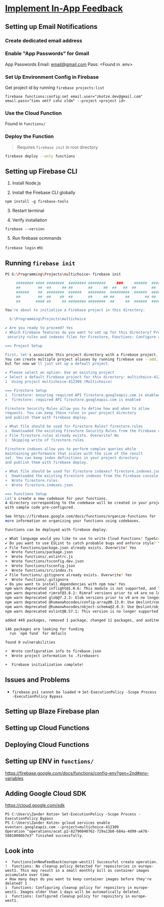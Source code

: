 # [Implement In-App Feedback](https://github.com/ZanderCowboy/multichoice/issues/178)

## Setting up Email Notifications

### Create dedicated email address

### Enable "App Passwords" for Gmail

App Passwords
Email: <email@gmail.com>
Pass: <Found in .env>

### Set Up Environment Config in Firebase

Get project id by running `firebase projects:list`

`firebase functions:config:set email.user="zkotze.dev@gmail.com" email.pass="tims omtf cxhz xldm" --project <project id>`

### Use the Cloud Function

Found in `functions/`

### Deploy the Function

> Requires `firebase init` in root directory

```sh
firebase deploy --only functions
```

## Setting up Firebase CLI

1. Install Node.js

2. Install the Firebase CLI globally

`npm install -g firebase-tools`

3. Restart terminal

4. Verify installation

`firebase --version`

5. Run firebase ocmmands

`firebase login` etc

## Running `firebase init`

```sh
PS G:\Programming\Projects\multichoice> firebase init

     ######## #### ########  ######## ########     ###     ######  ########
     ##        ##  ##     ## ##       ##     ##  ##   ##  ##       ##
     ######    ##  ########  ######   ########  #########  ######  ######
     ##        ##  ##    ##  ##       ##     ## ##     ##       ## ##
     ##       #### ##     ## ######## ########  ##     ##  ######  ########

You're about to initialize a Firebase project in this directory:

  G:\Programming\Projects\multichoice

✔ Are you ready to proceed? Yes
✔ Which Firebase features do you want to set up for this directory? Press Space to select features, then Enter to confirm your choices. Firestore: Configure
 security rules and indexes files for Firestore, Functions: Configure a Cloud Functions directory and its files

=== Project Setup

First, let's associate this project directory with a Firebase project.
You can create multiple project aliases by running firebase use --add,
but for now we'll just set up a default project.

✔ Please select an option: Use an existing project
✔ Select a default Firebase project for this directory: multichoice-412309 (Multichoice)
i  Using project multichoice-412309 (Multichoice)

=== Firestore Setup
i  firestore: ensuring required API firestore.googleapis.com is enabled...
+  firestore: required API firestore.googleapis.com is enabled

Firestore Security Rules allow you to define how and when to allow
requests. You can keep these rules in your project directory
and publish them with firebase deploy.

✔ What file should be used for Firestore Rules? firestore.rules
i  Downloaded the existing Firestore Security Rules from the Firebase console
✔ File firestore.rules already exists. Overwrite? No
i  Skipping write of firestore.rules

Firestore indexes allow you to perform complex queries while
maintaining performance that scales with the size of the result
set. You can keep index definitions in your project directory
and publish them with firebase deploy.

✔ What file should be used for Firestore indexes? firestore.indexes.json
i  Downloaded the existing Firestore indexes from the Firebase console
+  Wrote firestore.rules
+  Wrote firestore.indexes.json

=== Functions Setup
Let's create a new codebase for your functions.
A directory corresponding to the codebase will be created in your project
with sample code pre-configured.

See https://firebase.google.com/docs/functions/organize-functions for
more information on organizing your functions using codebases.

Functions can be deployed with firebase deploy.

✔ What language would you like to use to write Cloud Functions? TypeScript
✔ Do you want to use ESLint to catch probable bugs and enforce style? Yes
✔ File functions/package.json already exists. Overwrite? Yes
+  Wrote functions/package.json
+  Wrote functions/.eslintrc.js
+  Wrote functions/tsconfig.dev.json
+  Wrote functions/tsconfig.json
+  Wrote functions/src/index.ts
✔ File functions/.gitignore already exists. Overwrite? Yes
+  Wrote functions/.gitignore
✔ Do you want to install dependencies with npm now? Yes
npm warn deprecated inflight@1.0.6: This module is not supported, and leaks memory. Do not use it. Check out lru-cache if you want a good and tested way to coalesce async requests by a key value, which is much more comprehensive and powerful.
npm warn deprecated rimraf@3.0.2: Rimraf versions prior to v4 are no longer supported
npm warn deprecated glob@7.2.3: Glob versions prior to v9 are no longer supported
npm warn deprecated @humanwhocodes/config-array@0.13.0: Use @eslint/config-array instead
npm warn deprecated @humanwhocodes/object-schema@2.0.3: Use @eslint/object-schema instead
npm warn deprecated eslint@8.57.1: This version is no longer supported. Please see https://eslint.org/version-support for other options.

added 449 packages, removed 1 package, changed 11 packages, and audited 688 packages in 54s

146 packages are looking for funding
  run `npm fund` for details

found 0 vulnerabilities

+  Wrote configuration info to firebase.json
+  Wrote project information to .firebaserc

+  Firebase initialization complete!
```

## Issues and Problems

- `firebase.ps1 cannot be loaded` -> `Set-ExecutionPolicy -Scope Process -ExecutionPolicy Bypass`

## Setting up Blaze Firebase plan

## Setting up Cloud Functions

## Deploying Cloud Functions

## Setting up ENV in `functions/`

<https://firebase.google.com/docs/functions/config-env?gen=2nd#env-variables>

## Adding Google Cloud SDK

<https://cloud.google.com/sdk>

```
PS C:\Users\Zander Kotze> Set-ExecutionPolicy -Scope Process -ExecutionPolicy Bypass
PS C:\Users\Zander Kotze> gcloud services enable eventarc.googleapis.com --project=multichoice-412309
Operation "operations/acat.p2-82796040762-729a13b0-684a-4d99-a478-50810080b7e3" finished successfully.
```

## Look into

```
+  functions[onNewFeedback(europe-west1)] Successful create operation.
!  functions: No cleanup policy detected for repositories in europe-west1. This may result in a small monthly bill as container images accumulate over time.
✔ How many days do you want to keep container images before they're deleted? 1
i  functions: Configuring cleanup policy for repository in europe-west1. Images older than 1 days will be automatically deleted.
i  functions: Configured cleanup policy for repository in europe-west1.
```
